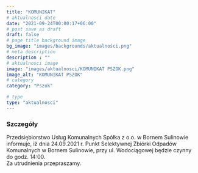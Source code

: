 ```yaml
---
title: "KOMUNIKAT"
# aktualnosci date
date: "2021-09-24T00:00:17+06:00"
# post save as draft
draft: false
# page title background image
bg_image: "images/backgrounds/aktualności.png"
# meta description
description : ""
# aktualnosci image
image: "images/aktualnosci/KOMUNIKAT PSZOK.png"
image_alt: "KOMUNIKAT PSZOK"
# category
category: "Pszok"

# type
type: "aktualnosci"
---
```


### Szczegóły

Przedsiębiorstwo Usług Komunalnych Spółka z o.o. w Bornem Sulinowie informuje, iż dnia 24.09.2021 r.
Punkt Selektywnej Zbiórki Odpadów Komunalnych w Bornem Sulinowie, przy ul. Wodociągowej będzie czynny do godz. 14:00.  
Za utrudnienia przepraszamy.

